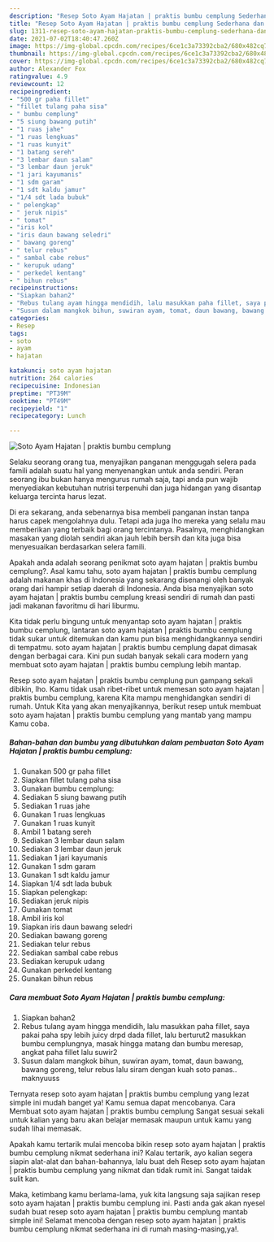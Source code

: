 ```yaml
---
description: "Resep Soto Ayam Hajatan | praktis bumbu cemplung Sederhana dan Mudah Dibuat"
title: "Resep Soto Ayam Hajatan | praktis bumbu cemplung Sederhana dan Mudah Dibuat"
slug: 1311-resep-soto-ayam-hajatan-praktis-bumbu-cemplung-sederhana-dan-mudah-dibuat
date: 2021-07-02T18:40:47.260Z
image: https://img-global.cpcdn.com/recipes/6ce1c3a73392cba2/680x482cq70/soto-ayam-hajatan-praktis-bumbu-cemplung-foto-resep-utama.jpg
thumbnail: https://img-global.cpcdn.com/recipes/6ce1c3a73392cba2/680x482cq70/soto-ayam-hajatan-praktis-bumbu-cemplung-foto-resep-utama.jpg
cover: https://img-global.cpcdn.com/recipes/6ce1c3a73392cba2/680x482cq70/soto-ayam-hajatan-praktis-bumbu-cemplung-foto-resep-utama.jpg
author: Alexander Fox
ratingvalue: 4.9
reviewcount: 12
recipeingredient:
- "500 gr paha fillet"
- "fillet tulang paha sisa"
- " bumbu cemplung"
- "5 siung bawang putih"
- "1 ruas jahe"
- "1 ruas lengkuas"
- "1 ruas kunyit"
- "1 batang sereh"
- "3 lembar daun salam"
- "3 lembar daun jeruk"
- "1 jari kayumanis"
- "1 sdm garam"
- "1 sdt kaldu jamur"
- "1/4 sdt lada bubuk"
- " pelengkap"
- " jeruk nipis"
- " tomat"
- "iris kol"
- "iris daun bawang seledri"
- " bawang goreng"
- " telur rebus"
- " sambal cabe rebus"
- " kerupuk udang"
- " perkedel kentang"
- " bihun rebus"
recipeinstructions:
- "Siapkan bahan2"
- "Rebus tulang ayam hingga mendidih, lalu masukkan paha fillet, saya pakai paha spy lebih juicy drpd dada fillet, lalu berturut2 masukkan bumbu cemplungnya, masak hingga matang dan bumbu meresap, angkat paha fillet lalu suwir2"
- "Susun dalam mangkok bihun, suwiran ayam, tomat, daun bawang, bawang goreng, telur rebus lalu siram dengan kuah soto panas.. maknyuuss"
categories:
- Resep
tags:
- soto
- ayam
- hajatan

katakunci: soto ayam hajatan 
nutrition: 264 calories
recipecuisine: Indonesian
preptime: "PT39M"
cooktime: "PT49M"
recipeyield: "1"
recipecategory: Lunch

---
```



![Soto Ayam Hajatan | praktis bumbu cemplung](https://img-global.cpcdn.com/recipes/6ce1c3a73392cba2/680x482cq70/soto-ayam-hajatan-praktis-bumbu-cemplung-foto-resep-utama.jpg)

Selaku seorang orang tua, menyajikan panganan menggugah selera pada famili adalah suatu hal yang menyenangkan untuk anda sendiri. Peran seorang ibu bukan hanya mengurus rumah saja, tapi anda pun wajib menyediakan kebutuhan nutrisi terpenuhi dan juga hidangan yang disantap keluarga tercinta harus lezat.

Di era  sekarang, anda sebenarnya bisa membeli panganan instan tanpa harus capek mengolahnya dulu. Tetapi ada juga lho mereka yang selalu mau memberikan yang terbaik bagi orang tercintanya. Pasalnya, menghidangkan masakan yang diolah sendiri akan jauh lebih bersih dan kita juga bisa menyesuaikan berdasarkan selera famili. 



Apakah anda adalah seorang penikmat soto ayam hajatan | praktis bumbu cemplung?. Asal kamu tahu, soto ayam hajatan | praktis bumbu cemplung adalah makanan khas di Indonesia yang sekarang disenangi oleh banyak orang dari hampir setiap daerah di Indonesia. Anda bisa menyajikan soto ayam hajatan | praktis bumbu cemplung kreasi sendiri di rumah dan pasti jadi makanan favoritmu di hari liburmu.

Kita tidak perlu bingung untuk menyantap soto ayam hajatan | praktis bumbu cemplung, lantaran soto ayam hajatan | praktis bumbu cemplung tidak sukar untuk ditemukan dan kamu pun bisa menghidangkannya sendiri di tempatmu. soto ayam hajatan | praktis bumbu cemplung dapat dimasak dengan berbagai cara. Kini pun sudah banyak sekali cara modern yang membuat soto ayam hajatan | praktis bumbu cemplung lebih mantap.

Resep soto ayam hajatan | praktis bumbu cemplung pun gampang sekali dibikin, lho. Kamu tidak usah ribet-ribet untuk memesan soto ayam hajatan | praktis bumbu cemplung, karena Kita mampu menghidangkan sendiri di rumah. Untuk Kita yang akan menyajikannya, berikut resep untuk membuat soto ayam hajatan | praktis bumbu cemplung yang mantab yang mampu Kamu coba.

<!--inarticleads1-->

##### Bahan-bahan dan bumbu yang dibutuhkan dalam pembuatan Soto Ayam Hajatan | praktis bumbu cemplung:

1. Gunakan 500 gr paha fillet
1. Siapkan fillet tulang paha sisa
1. Gunakan  bumbu cemplung:
1. Sediakan 5 siung bawang putih
1. Sediakan 1 ruas jahe
1. Gunakan 1 ruas lengkuas
1. Gunakan 1 ruas kunyit
1. Ambil 1 batang sereh
1. Sediakan 3 lembar daun salam
1. Sediakan 3 lembar daun jeruk
1. Sediakan 1 jari kayumanis
1. Gunakan 1 sdm garam
1. Gunakan 1 sdt kaldu jamur
1. Siapkan 1/4 sdt lada bubuk
1. Siapkan  pelengkap:
1. Sediakan  jeruk nipis
1. Gunakan  tomat
1. Ambil iris kol
1. Siapkan iris daun bawang seledri
1. Sediakan  bawang goreng
1. Sediakan  telur rebus
1. Sediakan  sambal cabe rebus
1. Sediakan  kerupuk udang
1. Gunakan  perkedel kentang
1. Gunakan  bihun rebus




<!--inarticleads2-->

##### Cara membuat Soto Ayam Hajatan | praktis bumbu cemplung:

1. Siapkan bahan2
1. Rebus tulang ayam hingga mendidih, lalu masukkan paha fillet, saya pakai paha spy lebih juicy drpd dada fillet, lalu berturut2 masukkan bumbu cemplungnya, masak hingga matang dan bumbu meresap, angkat paha fillet lalu suwir2
1. Susun dalam mangkok bihun, suwiran ayam, tomat, daun bawang, bawang goreng, telur rebus lalu siram dengan kuah soto panas.. maknyuuss




Ternyata resep soto ayam hajatan | praktis bumbu cemplung yang lezat simple ini mudah banget ya! Kamu semua dapat mencobanya. Cara Membuat soto ayam hajatan | praktis bumbu cemplung Sangat sesuai sekali untuk kalian yang baru akan belajar memasak maupun untuk kamu yang sudah lihai memasak.

Apakah kamu tertarik mulai mencoba bikin resep soto ayam hajatan | praktis bumbu cemplung nikmat sederhana ini? Kalau tertarik, ayo kalian segera siapin alat-alat dan bahan-bahannya, lalu buat deh Resep soto ayam hajatan | praktis bumbu cemplung yang nikmat dan tidak rumit ini. Sangat taidak sulit kan. 

Maka, ketimbang kamu berlama-lama, yuk kita langsung saja sajikan resep soto ayam hajatan | praktis bumbu cemplung ini. Pasti anda gak akan nyesel sudah buat resep soto ayam hajatan | praktis bumbu cemplung mantab simple ini! Selamat mencoba dengan resep soto ayam hajatan | praktis bumbu cemplung nikmat sederhana ini di rumah masing-masing,ya!.

